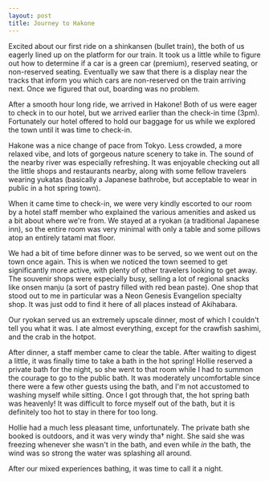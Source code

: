 ```yaml
---
layout: post
title: Journey to Hakone
---
```


Excited about our first ride on a shinkansen (bullet train), the both of us eagerly lined up on the platform for our train. It took us a little while to figure out how to determine if a car is a green car (premium), reserved seating, or non-reserved seating. Eventually we saw that there is a display near the tracks that inform you which cars are non-reserved on the train arriving next. Once we figured that out, boarding was no problem.

After a smooth hour long ride, we arrived in Hakone! Both of us were eager to check in to our hotel, but we arrived earlier than the check-in time (3pm). Fortunately our hotel offered to hold our baggage for us while we explored the town until it was time to check-in.

Hakone was a nice change of pace from Tokyo. Less crowded, a more relaxed vibe, and lots of gorgeous nature scenery to take in. The sound of the nearby river was especially refreshing. It was enjoyable checking out all the little shops and restaurants nearby, along with some fellow travelers wearing yukatas (basically a Japanese bathrobe, but acceptable to wear in public in a hot spring town).

When it came time to check-in, we were very kindly escorted to our room by a hotel staff member who explained the various amenities and asked us a bit about where we're from. We stayed at a ryokan (a traditional Japanese inn), so the entire room was very minimal with only a table and some pillows atop an entirely tatami mat floor. 

We had a bit of time before dinner was to be served, so we went out on the town once again. This is when we noticed the town seemed to get significantly more active, with plenty of other travelers looking to get away. The souvenir shops were especially busy, selling a lot of regional snacks like onsen manju (a sort of pastry filled with red bean paste). One shop that stood out to me in particular was a Neon Genesis Evangelion specialty shop. It was just odd to find it here of all places instead of Akihabara.

Our ryokan served us an extremely upscale dinner, most of which I couldn't tell you what it was. I ate almost everything, except for the crawfish sashimi, and the crab in the hotpot.

After dinner, a staff member came to clear the table. After waiting to digest a little, it was finally time to take a bath in the hot spring! Hollie reserved a private bath for the night, so she went to that room while I had to summon the courage to go to the public bath. It was moderately uncomfortable since there were a few other guests using the bath, and I'm not accustomed to washing myself while sitting. Once I got through that, the hot spring bath was heavenly! It was difficult to force myself out of the bath, but it is definitely too hot to stay in there for too long.

Hollie had a much less pleasant time, unfortunately. The private bath she booked is outdoors, and it was very windy tha† night. She said she was freezing whenever she wasn't in the bath, and even while _in_ the bath, the wind was so strong the water was splashing all around.

After our mixed experiences bathing, it was time to call it a night.

